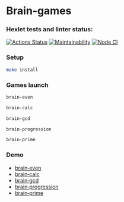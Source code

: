 # Brain-games

### Hexlet tests and linter status:
[![Actions Status](https://github.com/chafr/frontend-project-lvl1/workflows/hexlet-check/badge.svg)](https://github.com/chafr/frontend-project-lvl1/actions)
[![Maintainability](https://api.codeclimate.com/v1/badges/a99a88d28ad37a79dbf6/maintainability)](https://codeclimate.com/github/codeclimate/codeclimate/maintainability)
[![Node CI](https://github.com/chafr/frontend-project-lvl1/actions/workflows/nodejs.yml/badge.svg)](https://github.com/chafr/frontend-project-lvl1/actions/workflows/nodejs.yml)

### Setup

```sh
make install
```

### Games launch
```sh
brain-even
```
```sh
brain-calc
```
```sh
brain-gcd
```
```sh
brain-progression
```
```sh
brain-prime
```

### Demo
- [brain‑even](https://asciinema.org/a/KU7zwUkzIyCAGSzipLvjkKPAa)
- [brain‑calc](https://asciinema.org/a/fsRiCVqcuRfCflIFUja7gQj0C)
- [brain‑gcd](https://asciinema.org/a/Yxaog9DDVA39RcpLirBWZovTs)
- [brain‑progression](https://asciinema.org/a/d3gTHdKrH5Tpjt1RfGaFwWcEq)
- [brain‑prime](https://asciinema.org/a/PQLoQtNeISKPtpgvgH6vAJYJf)